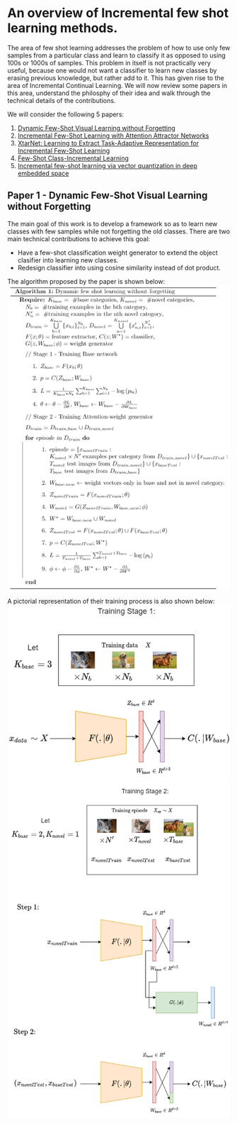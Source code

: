 # An overview of Incremental few shot learning methods.

The area of few shot learning addresses the problem of how to use only few samples from a particular class and learn to classify it as opposed to using 100s or 1000s of samples. This problem in itself is not practically very useful, because one would not want a classifier to learn new classes by erasing previous knowledge, but rather add to it. This has given rise to the area of Incremental Continual Learning. We will now review some papers in this area, understand the philosphy of their idea and walk through the technical details of the contributions. 

We will consider the following 5 papers:

1. [Dynamic Few-Shot Visual Learning without Forgetting](https://arxiv.org/abs/1804.09458)
2. [Incremental Few-Shot Learning with Attention Attractor Networks](https://arxiv.org/abs/1810.07218)
3. [XtarNet: Learning to Extract Task-Adaptive Representation for Incremental Few-Shot Learning](https://arxiv.org/abs/2003.08561)
4. [Few-Shot Class-Incremental Learning](https://arxiv.org/abs/2004.10956)
5. [Incremental few-shot learning via vector quantization in deep embedded space ](https://openreview.net/forum?id=3SV-ZePhnZM)


## Paper 1 - Dynamic Few-Shot Visual Learning without Forgetting

The main goal of this work is to develop a framework so as to learn new classes with few samples while not forgetting the old classes. There are two main technical contributions to achieve this goal: 
* Have a few-shot classification weight generator to extend the object clasifier into learning new classes. 
* Redesign classifier into using cosine similarity instead of dot product.

The algorithm proposed by the paper is shown below: 
![](./Paper1_algorithm.png)

A pictorial representation of their training process is also shown below: 
![](./Paper1_fig1.png)
![](./Paper1_fig2.png)
